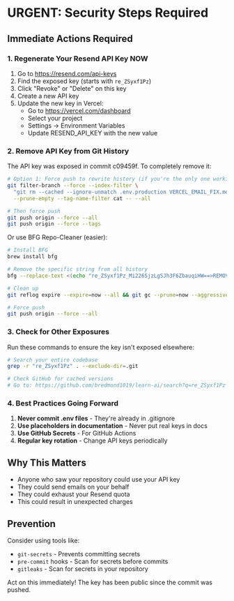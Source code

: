 # URGENT: Security Steps Required

## Immediate Actions Required

### 1. Regenerate Your Resend API Key NOW

1. Go to https://resend.com/api-keys
2. Find the exposed key (starts with `re_ZSyxf1Pz`)
3. Click "Revoke" or "Delete" on this key
4. Create a new API key
5. Update the new key in Vercel:
   - Go to https://vercel.com/dashboard
   - Select your project
   - Settings → Environment Variables
   - Update RESEND_API_KEY with the new value

### 2. Remove API Key from Git History

The API key was exposed in commit c09459f. To completely remove it:

```bash
# Option 1: Force push to rewrite history (if you're the only one working on this)
git filter-branch --force --index-filter \
  "git rm --cached --ignore-unmatch .env.production VERCEL_EMAIL_FIX.md scripts/verify-vercel-env.ts" \
  --prune-empty --tag-name-filter cat -- --all

# Then force push
git push origin --force --all
git push origin --force --tags
```

Or use BFG Repo-Cleaner (easier):

```bash
# Install BFG
brew install bfg

# Remove the specific string from all history
bfg --replace-text <(echo "re_ZSyxf1Pz_Mi226SjzLgSJh3F6ZbauqiHW==>REMOVED") .

# Clean up
git reflog expire --expire=now --all && git gc --prune=now --aggressive

# Force push
git push origin --force --all
```

### 3. Check for Other Exposures

Run these commands to ensure the key isn't exposed elsewhere:

```bash
# Search your entire codebase
grep -r "re_ZSyxf1Pz" . --exclude-dir=.git

# Check GitHub for cached versions
# Go to: https://github.com/bredmond1019/learn-ai/search?q=re_ZSyxf1Pz
```

### 4. Best Practices Going Forward

1. **Never commit .env files** - They're already in .gitignore
2. **Use placeholders in documentation** - Never put real keys in docs
3. **Use GitHub Secrets** - For GitHub Actions
4. **Regular key rotation** - Change API keys periodically

## Why This Matters

- Anyone who saw your repository could use your API key
- They could send emails on your behalf
- They could exhaust your Resend quota
- This could result in unexpected charges

## Prevention

Consider using tools like:
- `git-secrets` - Prevents committing secrets
- `pre-commit` hooks - Scan for secrets before commits
- `gitleaks` - Scan for secrets in your repository

Act on this immediately! The key has been public since the commit was pushed.